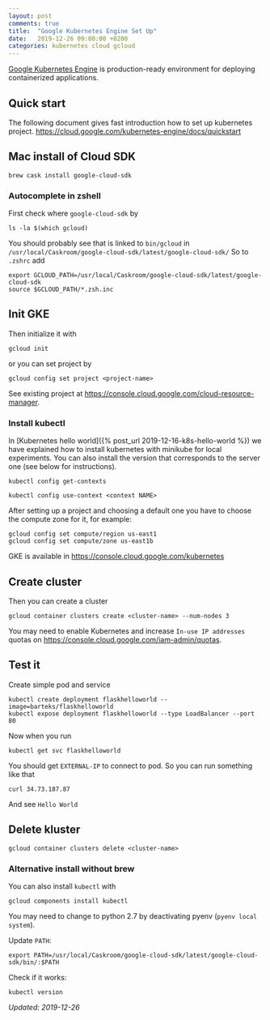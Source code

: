 ```yaml
---
layout: post
comments: true
title:  "Google Kubernetes Engine Set Up"
date:   2019-12-26 09:00:00 +0200
categories: kubernetes cloud gcloud
---
```


[Google Kubernetes Engine](https://cloud.google.com/kubernetes-engine/) is production-ready
environment for deploying containerized applications.

## Quick start

The following document gives fast introduction how to set up kubernetes project.
https://cloud.google.com/kubernetes-engine/docs/quickstart


## Mac install of Cloud SDK 

``` shell
brew cask install google-cloud-sdk
```

### Autocomplete in zshell

First check where `google-cloud-sdk` by

``` shell
ls -la $(which gcloud)
```
You should probably see that is linked to `bin/gcloud` in 
`/usr/local/Caskroom/google-cloud-sdk/latest/google-cloud-sdk/`
So to `.zshrc` add

``` shell
export GCLOUD_PATH=/usr/local/Caskroom/google-cloud-sdk/latest/google-cloud-sdk
source $GCLOUD_PATH/*.zsh.inc
```


## Init GKE

Then initialize it with

``` shell
gcloud init
```

or you can set project by

``` shell
gcloud config set project <project-name>
```
See existing project at <https://console.cloud.google.com/cloud-resource-manager>.

### Install kubectl

In [Kubernetes hello world]({% post_url 2019-12-16-k8s-hello-world %}) we have explained how to
install kubernetes with minikube for local experiments. You can also install the version that
corresponds to the server one (see below for instructions).

``` shell
kubectl config get-contexts
```


``` shell
kubectl config use-context <context NAME>
```

After setting up a project and choosing a default one you have to choose the compute zone for it, 
for example:
``` shell
gcloud config set compute/region us-east1
gcloud config set compute/zone us-east1b
```

GKE is available in <https://console.cloud.google.com/kubernetes>

## Create cluster

Then you can create a cluster

``` shell
gcloud container clusters create <cluster-name> --num-nodes 3 
```

You may need to enable Kubernetes and increase `In-use IP addresses` quotas on
<https://console.cloud.google.com/iam-admin/quotas>.

## Test it

Create simple pod and service

``` shell
kubectl create deployment flaskhelloworld --image=barteks/flaskhelloworld
kubectl expose deployment flaskhelloworld --type LoadBalancer --port 80
```

Now when you run 

``` shell
kubectl get svc flaskhelloworld
```

You should get `EXTERNAL-IP` to connect to pod. So you can run something like that

``` shell
curl 34.73.187.87
```

And see `Hello World`

## Delete kluster

``` shell
gcloud container clusters delete <cluster-name>
```

### Alternative install without brew

You can also install `kubectl` with

``` shell
gcloud components install kubectl
```
You may need to change to python 2.7 by deactivating pyenv (`pyenv local system`).

Update `PATH`:

``` shell
export PATH=/usr/local/Caskroom/google-cloud-sdk/latest/google-cloud-sdk/bin/:$PATH
```

Check if it works:

``` shell
kubectl version
```

_Updated: 2019-12-26_
